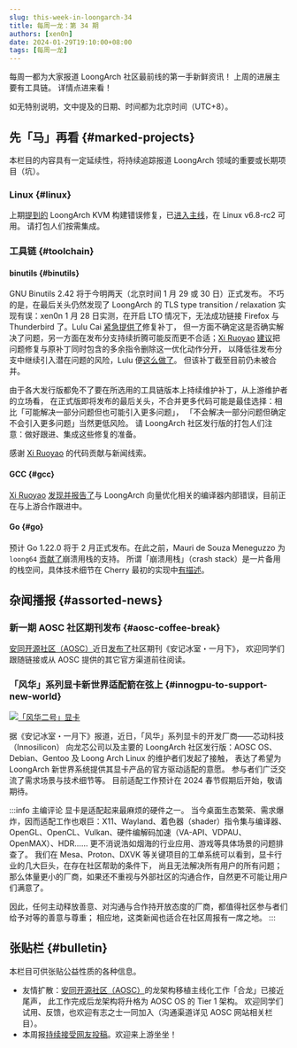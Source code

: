 ```yaml
---
slug: this-week-in-loongarch-34
title: 每周一龙：第 34 期
authors: [xen0n]
date: 2024-01-29T19:10:00+08:00
tags: [每周一龙]
---
```


每周一都为大家报道 LoongArch 社区最前线的第一手新鲜资讯！
上周的进展主要有工具链。
详情点进来看！

<!-- truncate -->

如无特别说明，文中提及的日期、时间都为北京时间（UTC+8）。

## 先「马」再看 {#marked-projects}

本栏目的内容具有一定延续性，将持续追踪报道 LoongArch 领域的重要或长期项目（坑）。

### Linux {#linux}

上期[提到的](../2024-01-24-these-weeks-in-loongarch-33.md#linux) LoongArch KVM
构建错误修复，已[进入主线](https://github.com/torvalds/linux/commit/614f362918c782d1cfa4ee50f96072a95eac264e)，在 Linux v6.8-rc2 可用。
请打包人们按需集成。

### 工具链 {#toolchain}

#### binutils {#binutils}

GNU Binutils 2.42 将于今明两天（北京时间 1 月 29 或 30 日）正式发布。
不巧的是，在最后关头仍然发现了 LoongArch 的 TLS type transition / relaxation
实现有误：xen0n 1 月 28 日实测，在开启 LTO 情况下，无法成功链接 Firefox 与 Thunderbird
了。Lulu Cai
[紧急提供了](https://sourceware.org/pipermail/binutils/2024-January/132168.html)修复补丁，
但一方面不确定这是否确实解决了问题，另一方面在发布分支持续折腾可能反而更不合适；[Xi Ruoyao][xry111]
[建议](https://sourceware.org/pipermail/binutils/2024-January/132179.html)把问题修复与原补丁同时包含的多余指令删除这一优化动作分开，
以降低往发布分支中继续引入潜在问题的风险，Lulu 便[这么做了](https://sourceware.org/pipermail/binutils/2024-January/132194.html)。
但该补丁截至目前仍未被合并。

由于各大发行版都免不了要在所选用的工具链版本上持续维护补丁，从上游维护者的立场看，
在正式版即将发布的最后关头，不合并更多代码可能是最佳选择：相比「可能解决一部分问题但也可能引入更多问题」，
「不会解决一部分问题但确定不会引入更多问题」当然更低风险。
请 LoongArch 社区发行版的打包人们注意：做好跟进、集成这些修复的准备。

感谢 [Xi Ruoyao][xry111] 的代码贡献与新闻线索。

[xry111]: https://github.com/xry111

#### GCC {#gcc}

[Xi Ruoyao][xry111] [发现并报告了](https://gcc.gnu.org/PR113622)与 LoongArch
向量优化相关的编译器内部错误，目前正在与上游合作跟进中。

#### Go {#go}

预计 Go 1.22.0 将于 2 月正式发布。在此之前，Mauri de Souza Meneguzzo 为 `loong64`
[贡献了](https://github.com/golang/go/pull/63923)崩溃用栈的支持。
所谓「崩溃用栈」（crash stack）是一片备用的栈空间，具体技术细节在 Cherry 最初的实现中[有描述](https://go.dev/cl/419435)。

## 杂闻播报 {#assorted-news}

### 新一期 AOSC 社区期刊发布 {#aosc-coffee-break}

[安同开源社区（AOSC）][aosc]近日[发布了][coffee-break-20240127]社区期刊《安记冰室・一月下》，
欢迎同学们跟随链接或从 AOSC 提供的其它官方渠道前往阅读。

[coffee-break-20240127]: https://github.com/AOSC-Dev/newsroom/blob/d87000f671ff27f960beaf4e3093bac8179d4c09/coffee-break/20240127/zh_CN.md

### 「风华」系列显卡新世界适配箭在弦上 {#innogpu-to-support-new-world}

[![「风华二号」显卡](./fenghua-2@500px.webp)](./fenghua-2.jpg)

据《安记冰室・一月下》报道，近日，「风华」系列显卡的开发厂商——芯动科技（Innosilicon）
向龙芯公司以及主要的 LoongArch 社区发行版：AOSC OS、Debian、Gentoo 及 Loong Arch Linux
的维护者们发起了接触，
表达了希望为 LoongArch 新世界系统提供其显卡产品的官方驱动适配的意愿。
参与者们广泛交流了需求场景与技术细节等。
目前适配工作预计在 2024 春节假期后开始，敬请期待。

:::info 主编评论
显卡是适配起来最麻烦的硬件之一。
当今桌面生态繁荣、需求爆炸，因而适配工作也艰巨：X11、Wayland、着色器（shader）指令集与编译器、OpenGL、OpenCL、Vulkan、硬件编解码加速（VA-API、VDPAU、OpenMAX）、HDR……
更不消说浩如烟海的行业应用、游戏等具体场景的问题排查了。
我们在 Mesa、Proton、DXVK 等关键项目的工单系统可以看到，显卡行业的几大巨头，在存在社区帮助的条件下，
尚且无法解决所有用户的所有问题；
那么体量更小的厂商，如果还不重视与外部社区的沟通合作，自然更不可能让用户们满意了。

因此，任何主动释放善意、对沟通与合作持开放态度的厂商，都值得社区参与者们给予对等的善意与尊重；
相应地，这类新闻也适合在社区周报有一席之地。
:::

## 张贴栏 {#bulletin}

本栏目可供张贴公益性质的各种信息。

* 友情扩散：[安同开源社区（AOSC）][aosc]的龙架构移植主线化工作「合龙」已接近尾声，
  此工作完成后龙架构将升格为 AOSC OS 的 Tier 1 架构。
  欢迎同学们试用、反馈，也欢迎有志之士一同加入（沟通渠道详见 AOSC 网站相关栏目）。
* 本周报[持续接受网友投稿][call-for-submissions]。欢迎来上游坐坐！

[aosc]: https://aosc.io
[call-for-submissions]: https://github.com/loongson-community/areweloongyet/issues/16
